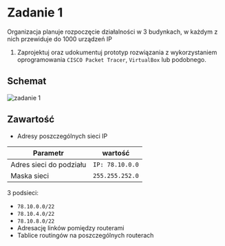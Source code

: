 # Zadanie 1

Organizacja planuje rozpoczęcie działalności w 3 budynkach, w każdym z nich przewiduje do 1000 urządzeń IP

1. Zaprojektuj oraz udokumentuj prototyp rozwiązania z wykorzystaniem oprogramowania ``CISCO Packet Tracer``, ``VirtualBox`` lub podobnego. 

## Schemat

![zadanie 1](stage-01.svg)

## Zawartość

 * Adresy poszczególnych sieci IP
  
   
  | Parametr | wartość | 
| ------------- |:-------------:|
| Adres sieci do podziału | ``IP: 78.10.0.0`` | 
| Maska sieci  | ``255.255.252.0`` | 
3 podsieci:
  
 * ``78.10.0.0/22``
 * ``78.10.4.0/22``
 * ``78.10.8.0/22`` 
 * Adresację linków pomiędzy routerami
 * Tablice routingów na poszczególnych routerach
 
